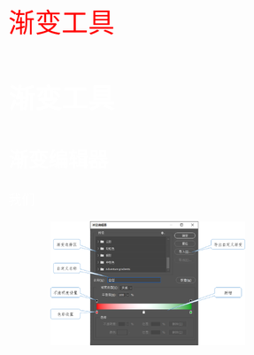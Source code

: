 
<!-- 全局字体设置 -->
<font face="仿宋" color="white" size=5>
<!-- 一级标题 -->

<font face="黑体" color="red" size=10> 渐变工具 </font>


# 渐变工具
## 渐变编辑器

<font face="楷体">我们

<div align=center><img src="./photo/渐变编辑器1.png" width="70%" height="70%"></div>
